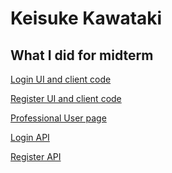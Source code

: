 # Keisuke Kawataki

## What I did for midterm

[Login UI and client code]()

[Register UI and client code]()

[Professional User page]()

[Login API]()

[Register API]()